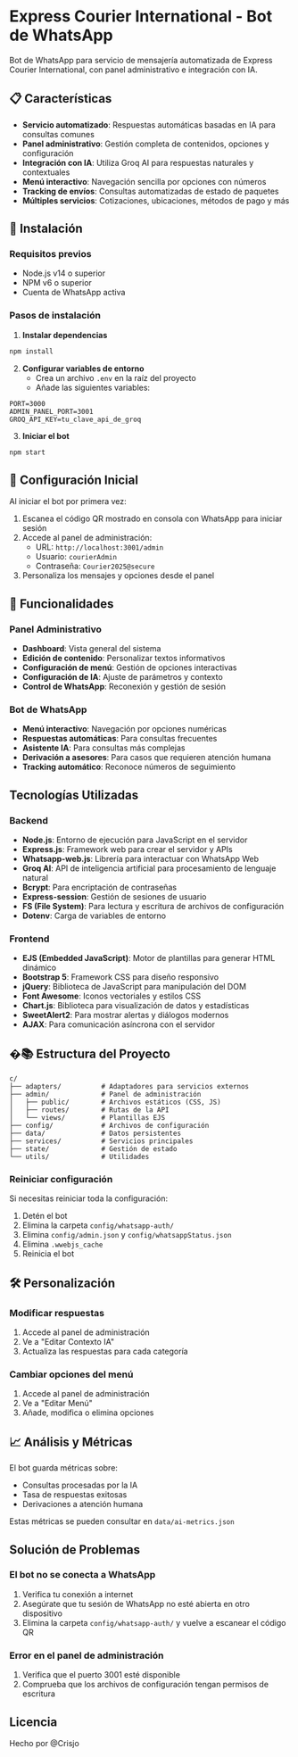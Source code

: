 # Express Courier International - Bot de WhatsApp

Bot de WhatsApp para servicio de mensajería automatizada de Express Courier International, con panel administrativo e integración con IA.

## 📋 Características

- **Servicio automatizado**: Respuestas automáticas basadas en IA para consultas comunes
- **Panel administrativo**: Gestión completa de contenidos, opciones y configuración
- **Integración con IA**: Utiliza Groq AI para respuestas naturales y contextuales
- **Menú interactivo**: Navegación sencilla por opciones con números
- **Tracking de envíos**: Consultas automatizadas de estado de paquetes
- **Múltiples servicios**: Cotizaciones, ubicaciones, métodos de pago y más

## 🚀 Instalación

### Requisitos previos
- Node.js v14 o superior
- NPM v6 o superior
- Cuenta de WhatsApp activa

### Pasos de instalación

1. **Instalar dependencias**
```bash
npm install
```

2. **Configurar variables de entorno**
   - Crea un archivo `.env` en la raíz del proyecto
   - Añade las siguientes variables:
```
PORT=3000
ADMIN_PANEL_PORT=3001
GROQ_API_KEY=tu_clave_api_de_groq
```

3. **Iniciar el bot**
```bash
npm start
```

## 🔧 Configuración Inicial

Al iniciar el bot por primera vez:

1. Escanea el código QR mostrado en consola con WhatsApp para iniciar sesión
2. Accede al panel de administración:
   - URL: `http://localhost:3001/admin`
   - Usuario: `courierAdmin`
   - Contraseña: `Courier2025@secure`
3. Personaliza los mensajes y opciones desde el panel

## 📱 Funcionalidades

### Panel Administrativo
- **Dashboard**: Vista general del sistema
- **Edición de contenido**: Personalizar textos informativos
- **Configuración de menú**: Gestión de opciones interactivas
- **Configuración de IA**: Ajuste de parámetros y contexto
- **Control de WhatsApp**: Reconexión y gestión de sesión

### Bot de WhatsApp
- **Menú interactivo**: Navegación por opciones numéricas
- **Respuestas automáticas**: Para consultas frecuentes
- **Asistente IA**: Para consultas más complejas
- **Derivación a asesores**: Para casos que requieren atención humana
- **Tracking automático**: Reconoce números de seguimiento

##  Tecnologías Utilizadas

### Backend
- **Node.js**: Entorno de ejecución para JavaScript en el servidor
- **Express.js**: Framework web para crear el servidor y APIs
- **Whatsapp-web.js**: Librería para interactuar con WhatsApp Web
- **Groq AI**: API de inteligencia artificial para procesamiento de lenguaje natural
- **Bcrypt**: Para encriptación de contraseñas
- **Express-session**: Gestión de sesiones de usuario
- **FS (File System)**: Para lectura y escritura de archivos de configuración
- **Dotenv**: Carga de variables de entorno

### Frontend
- **EJS (Embedded JavaScript)**: Motor de plantillas para generar HTML dinámico
- **Bootstrap 5**: Framework CSS para diseño responsivo
- **jQuery**: Biblioteca de JavaScript para manipulación del DOM
- **Font Awesome**: Iconos vectoriales y estilos CSS
- **Chart.js**: Biblioteca para visualización de datos y estadísticas
- **SweetAlert2**: Para mostrar alertas y diálogos modernos
- **AJAX**: Para comunicación asíncrona con el servidor

## �📚 Estructura del Proyecto

```
c/
├── adapters/          # Adaptadores para servicios externos
├── admin/             # Panel de administración
│   ├── public/        # Archivos estáticos (CSS, JS)
│   ├── routes/        # Rutas de la API
│   └── views/         # Plantillas EJS
├── config/            # Archivos de configuración
├── data/              # Datos persistentes
├── services/          # Servicios principales
├── state/             # Gestión de estado
└── utils/             # Utilidades
```


### Reiniciar configuración
Si necesitas reiniciar toda la configuración:
1. Detén el bot
2. Elimina la carpeta `config/whatsapp-auth/`
3. Elimina `config/admin.json` y `config/whatsappStatus.json`
4. Elimina `.wwebjs_cache`
5. Reinicia el bot

## 🛠️ Personalización

### Modificar respuestas
1. Accede al panel de administración
2. Ve a "Editar Contexto IA" 
3. Actualiza las respuestas para cada categoría

### Cambiar opciones del menú
1. Accede al panel de administración
2. Ve a "Editar Menú"
3. Añade, modifica o elimina opciones

## 📈 Análisis y Métricas

El bot guarda métricas sobre:
- Consultas procesadas por la IA
- Tasa de respuestas exitosas
- Derivaciones a atención humana

Estas métricas se pueden consultar en `data/ai-metrics.json`

## Solución de Problemas

### El bot no se conecta a WhatsApp
1. Verifica tu conexión a internet
2. Asegúrate que tu sesión de WhatsApp no esté abierta en otro dispositivo
3. Elimina la carpeta `config/whatsapp-auth/` y vuelve a escanear el código QR

### Error en el panel de administración
1. Verifica que el puerto 3001 esté disponible
2. Comprueba que los archivos de configuración tengan permisos de escritura


## Licencia
Hecho por @Crisjo